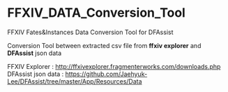 # FFXIV_DATA_Conversion_Tool
FFXIV Fates&amp;Instances Data Conversion Tool for DFAssist

Conversion Tool between extracted csv file from **ffxiv explorer** and **DFAssist** json data

FFXIV Explorer : http://ffxivexplorer.fragmenterworks.com/downloads.php<br/>
DFAssist json data : https://github.com/Jaehyuk-Lee/DFAssist/tree/master/App/Resources/Data
